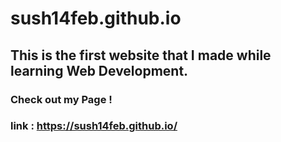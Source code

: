 # sush14feb.github.io
## This is the first website that I made while learning Web Development.
### Check out my Page !
### link : https://sush14feb.github.io/
